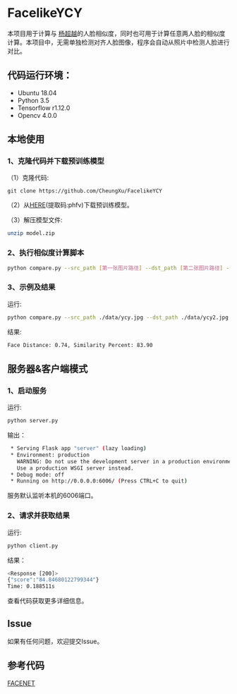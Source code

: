 # FacelikeYCY
本项目用于计算与 [杨超越](https://weibo.com/u/5644764907)的人脸相似度，同时也可用于计算任意两人脸的相似度计算。本项目中，无需单独检测对齐人脸图像，程序会自动从照片中检测人脸进行对比。

## 代码运行环境：
+ Ubuntu 18.04
+ Python 3.5
+ Tensorflow r1.12.0
+ Opencv 4.0.0

## 本地使用

### 1、克隆代码并下载预训练模型
（1）克隆代码:
```git
git clone https://github.com/CheungXu/FacelikeYCY
```
（2）从[HERE](https://pan.baidu.com/s/1w0HFw4alVqpWTYJj5bO00Q)(提取码:phfv)下载预训练模型。


（3）解压模型文件:
```bash
unzip model.zip
```

### 2、执行相似度计算脚本

```bash
python compare.py --src_path [第一张图片路径] --dst_path [第二张图片路径] --image_size [计算相似度时图像大小（最大200）]
```

### 3、示例及结果

运行:
```bash 
python compare.py --src_path ./data/ycy.jpg --dst_path ./data/ycy2.jpg --image_size 200
```

结果:
```bash
Face Distance: 0.74, Similarity Percent: 83.90
```
## 服务器&客户端模式
### 1、启动服务

运行:
```bash 
python server.py
```
输出：
```bash
 * Serving Flask app "server" (lazy loading)
 * Environment: production
   WARNING: Do not use the development server in a production environment.
   Use a production WSGI server instead.
 * Debug mode: off
 * Running on http://0.0.0.0:6006/ (Press CTRL+C to quit)
```
服务默认监听本机的6006端口。

### 2、请求并获取结果

运行:
```bash 
python client.py
```

结果：
```bash
<Response [200]>
{"score":"84.84680122799344"}
Time: 0.188511s
```
查看代码获取更多详细信息。

## Issue
如果有任何问题，欢迎提交Issue。
 
## 参考代码
[FACENET](https://github.com/davidsandberg/facenet)
